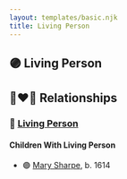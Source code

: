 ```yaml
---
layout: templates/basic.njk
title: Living Person
---
```

## 🟣 Living Person

## 👩‍❤️‍👨 Relationships

### 🔵 [Living Person](/people/4/46530053)

#### Children With Living Person
* 🟣 [Mary Sharpe](/people/1/10735316), b. 1614